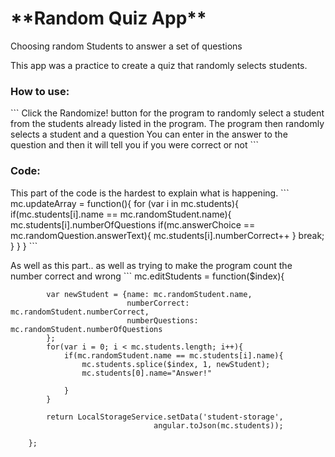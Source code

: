 <h1>**Random Quiz App**</h1>

Choosing random Students to answer a set of questions

<p>This app was a practice to create a quiz that randomly selects students.</p>

<h3>How to use:</h3>
```
Click the Randomize! button for the program to randomly select a student from the students already listed in the program.
The program then randomly selects a student and a question
You can enter in the answer to the question and then it will tell you if you were correct or not
```
<h3>Code:</h3>
<p>This part of the code is the hardest to explain what is happening.
``` 
mc.updateArray = function(){
            for (var i in mc.students){
                if(mc.students[i].name == mc.randomStudent.name){
                    mc.students[i].numberOfQuestions
                if(mc.answerChoice == mc.randomQuestion.answerText){
                    mc.students[i].numberCorrect++
                    }
                    break;
                }
            }
        }
```
<p>As well as this part.. as well as trying to make the program count the number correct and wrong
```
    mc.editStudents = function($index){
            
            
            var newStudent = {name: mc.randomStudent.name,
                              numberCorrect: mc.randomStudent.numberCorrect,
                              numberQuestions: mc.randomStudent.numberOfQuestions
            };
            for(var i = 0; i < mc.students.length; i++){
                if(mc.randomStudent.name == mc.students[i].name){
                    mc.students.splice($index, 1, newStudent);
                    mc.students[0].name="Answer!"
                    
                }
            }
       
            return LocalStorageService.setData('student-storage', 
                                    angular.toJson(mc.students));
            
        };
```